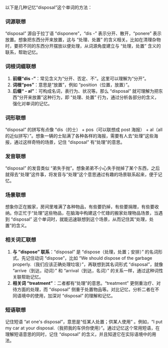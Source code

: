 以下是几种记忆“disposal”这个单词的方法：

### 词源联想
“disposal” 源自于拉丁语 “disponere”，“dis -” 表示分开、散开，“ponere” 表示放置。想象把东西分开来放置，这与 “处理、处置” 的含义相关。比如在清理杂物时，要把不同的东西分开摆放以便处理，从词源角度建立与 “处理，处置” 含义的联系，帮助记忆。

### 词根词缀联想
1. **前缀“dis -”**：常见含义为“分开、否定、不”。这里可以理解为“分开”。
2. **词根“pos”**：意思是“放置”，例如 “position（位置，放置）”。
3. **后缀“ - al”**：可构成名词，表行为、状况等。那么 “disposal” 就可理解为把东西“分开来放置”这种行为，即 “处理、处置” 行为，通过分析各部分的含义，强化对单词的记忆。

### 词形联想
“disposal” 的拼写有点像 “dis（的士） + pos（可以联想成 post 海报） + al（all 的近似拼写）”。想象一辆的士贴满了各种各样的海报，需要有人去“处理”这些海报，通过这样奇特的场景，记住 “disposal” 有“处理”的意思。

### 发音联想
“disposal” 的发音类似 “弟失手抛”。想象弟弟不小心失手抛掉了某个东西，之后就得去“处理”这件事，将发音与“处理”这个意思通过有趣的场景联系起来，便于记忆。

### 场景联想
想象你正在搬家，房间里堆满了各种物品，有些要扔掉，有些要捐赠，有些要收纳。你正忙于“处理”这些物品，在脑海中构建这个忙碌的搬家处理物品场景，当遇到 “disposal” 这个单词时，就能迅速联想到这个场景，从而记住其“处理，处置”的含义。

### 相关词汇联想
1. **与 “dispose” 联系**：“disposal” 是 “dispose（处理，处置；安排）” 的名词形式。先记住动词 “dispose”，比如 “We should dispose of the garbage properly.（我们应该正确处理垃圾）”，再联想到其名词形式 “disposal”，就像 “arrive（到达，动词）” 和 “arrival（到达，名词）” 的关系一样，通过这种词性关联帮助记忆。
2. **相关词 “treatment”**：二者都有“处理”的意思。“treatment” 更侧重治疗、对待方面的处理，而 “disposal” 侧重于处置物品等。对比记忆，分析二者在不同语境中的使用，加深对 “disposal” 的理解和记忆。

### 短语联想
记住短语 “at one's disposal”，意思是“任某人处置；供某人使用” 。例如，“I put my car at your disposal.（我把我的车供你使用）”。通过记忆这个常用短语，在理解短语意思的同时，记住 “disposal” 的含义，并且知道它在实际语境中的用法。 
